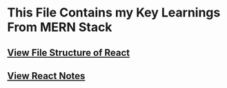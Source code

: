 # This File Contains my Key Learnings From MERN Stack  
## [View File Structure of React](https://github.com/Vasu10134/learning-journey/blob/main/File-Structure.md)
## [View React Notes](https://github.com/Vasu10134/learning-journey/blob/main/React.md)  
